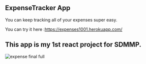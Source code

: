## ExpenseTracker App

You can keep tracking all of your expenses super easy.

You can try it here :https://expenses1001.herokuapp.com/
## This app is my 1st react project for SDMMP.
![expense final full](https://user-images.githubusercontent.com/62669085/195421494-f9bdccb9-f38c-41ee-95f4-576aaac4e70f.jpg)
